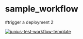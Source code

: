 # sample_workflow

#trigger a deployment 2

[![junius-test-workflow-template](https://github.com/juniuszhangserai/sample_workflow/actions/workflows/junius-test.yml/badge.svg?event=workflow_dispatch)](https://github.com/juniuszhangserai/sample_workflow/actions/workflows/junius-test.yml)
